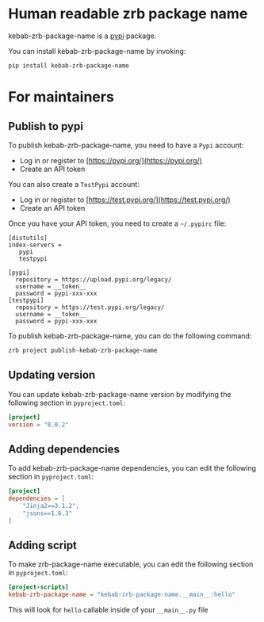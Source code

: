 # Human readable zrb package name

kebab-zrb-package-name is a [pypi](https://pypi.org) package.

You can install kebab-zrb-package-name by invoking:

```
pip install kebab-zrb-package-name
```

# For maintainers

## Publish to pypi

To publish kebab-zrb-package-name, you need to have a `Pypi` account:

- Log in or register to [https://pypi.org/](https://pypi.org/)
- Create an API token

You can also create a `TestPypi` account:

- Log in or register to [https://test.pypi.org/](https://test.pypi.org/)
- Create an API token

Once you have your API token, you need to create a `~/.pypirc` file:

```
[distutils]
index-servers =
   pypi
   testpypi

[pypi]
  repository = https://upload.pypi.org/legacy/
  username = __token__
  password = pypi-xxx-xxx
[testpypi]
  repository = https://test.pypi.org/legacy/
  username = __token__
  password = pypi-xxx-xxx
```

To publish kebab-zrb-package-name, you can do the following command:

```bash
zrb project publish-kebab-zrb-package-name
```

## Updating version

You can update kebab-zrb-package-name version by modifying the following section in `pyproject.toml`:

```toml
[project]
version = "0.0.2"
```

## Adding dependencies

To add kebab-zrb-package-name dependencies, you can edit the following section in `pyproject.toml`:

```toml
[project]
dependencies = [
    "Jinja2==3.1.2",
    "jsons==1.6.3"
]
```

## Adding script

To make zrb-package-name executable, you can edit the following section in `pyproject.toml`:

```toml
[project-scripts]
kebab-zrb-package-name = "kebab-zrb-package-name.__main__:hello"
```

This will look for `hello` callable inside of your `__main__.py` file
